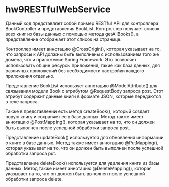 # hw9RESTfulWebService
Данный код представляет собой пример RESTful API для контроллера BookController и представления BookList. Контроллер получает список всех книг из базы данных с помощью метода getAllBooks(), а представление отображает этот список на странице. 

Контроллер имеет аннотацию @CrossOrigin(), которая указывает на то, что запросы к API должны быть выполнены с использованием того же домена, что и приложение Spring Framework. Это позволяет использовать общие ресурсы приложения, такие как база данных, для различных приложений без необходимости настройки каждого приложения отдельно.

Представление BookList использует аннотацию @ModelAttribute() для связывания модели Book с атрибутом @RequestBody запроса post. Этот атрибут содержит данные книги в формате JSON, которые передаются в теле запроса.

Также в представлении есть метод createBook(), который создает новую книгу и сохраняет ее в базе данных. Метод также имеет аннотацию @PostMapping(), которая указывает на то, что он должен быть выполнен после успешной обработки запроса post.

Представление updateBook() используется для обновления информации о книге в базе данных. Метод также имеет аннотацию @PutMapping(), которая указывает на то, что он должен быть выполнен после успешной обработки запроса put.

Представление deleteBook() используется для удаления книги из базы данных. Метод также имеет аннотацию @DeleteMapping(), которая указывает на то, что он должен быть выполнен после успешной обработки запроса delete.
